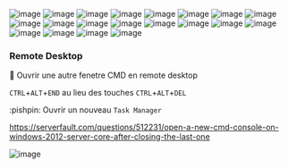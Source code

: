 ![image](images/IMG_1804.jpeg)
![image](images/IMG_1805.jpeg)
![image](images/IMG_1807.jpeg)
![image](images/IMG_1808.jpeg)
![image](images/IMG_1809.jpeg)
![image](images/IMG_1810.jpeg)
![image](images/IMG_1811.jpeg)
![image](images/IMG_1812.jpeg)
![image](images/IMG_1813.jpeg)
![image](images/IMG_1814.jpeg)
![image](images/IMG_1815.jpeg)
![image](images/IMG_1816.jpeg)
![image](images/IMG_1817.jpeg)
![image](images/IMG_1818.jpeg)
![image](images/IMG_1819.jpeg)
![image](images/IMG_1820.jpeg)
![image](images/IMG_1821.jpeg)
![image](images/IMG_1822.jpeg)
![image](images/IMG_1823.jpeg)
![image](images/IMG_1824.jpeg)

### Remote Desktop


:pushpin: Ouvrir une autre fenetre CMD en remote desktop

`CTRL`+`ALT`+`END` au lieu des touches `CTRL`+`ALT`+`DEL`

:pishpin: Ouvrir un nouveau `Task Manager`

https://serverfault.com/questions/512231/open-a-new-cmd-console-on-windows-2012-server-core-after-closing-the-last-one




![image](images/IMG_1826.jpeg)
